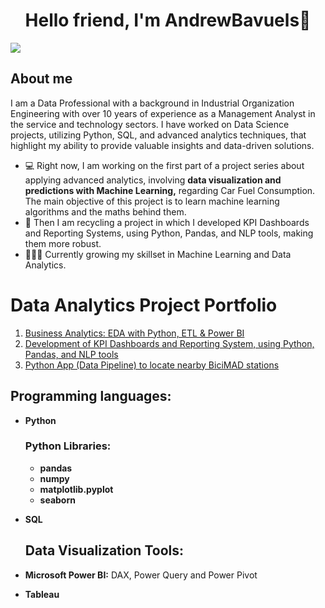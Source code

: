 <div align="center">
<h1 align="center">Hello friend, I'm AndrewBavuels👋</h1>
</div>
<img src="https://media.licdn.com/dms/image/D4E16AQHtdI8btrVuJw/profile-displaybackgroundimage-shrink_350_1400/0/1711014475408?e=1720051200&v=beta&t=NPjhB0rFPP5pl7N3XumSPJ0zSl1QmDCcJwzYto7CBS8">

## About me

I am a Data Professional with a background in Industrial Organization Engineering with over 10 years of experience as a Management Analyst in the service and technology sectors. I have worked on Data Science projects, utilizing Python, SQL, and advanced analytics techniques, that highlight my ability to provide valuable insights and data-driven solutions.

- 💻 Right now, I am working on the first part of a project series about applying advanced analytics, involving **data visualization and predictions with Machine Learning,** regarding Car Fuel Consumption. The main objective of this project is to learn machine learning algorithms and the maths behind them.
- 📱 Then I am recycling a project in which I developed KPI Dashboards and Reporting Systems, using Python, Pandas, and NLP tools, making them more robust.
- 👨🏽‍💻 Currently growing my skillset in Machine Learning and Data Analytics.

# Data Analytics Project Portfolio

1. [Business Analytics: EDA with Python, ETL & Power BI](https://github.com/AndrewBavuels/Sales-and-Business-Report-with-Microsoft-Power-BI)
2. [Development of KPI Dashboards and Reporting System, using Python, Pandas, and NLP tools](https://github.com/AndrewBavuels/Sentiment-Analysis-for-Customer-Experience-Reporting)
3. [Python App (Data Pipeline) to locate nearby BiciMAD stations](https://github.com/AndrewBavuels/MAD-Bicycles-through-Data-Pipelines)

  ## Programming languages:
- **Python**

  
  ### Python Libraries:
  - **pandas**
  - **numpy**
  - **matplotlib.pyplot**
  - **seaborn**

- **SQL**
  
  ## Data Visualization Tools:
- **Microsoft Power BI:** DAX, Power Query and Power Pivot
- **Tableau**

<!--
**AndrewBavuels/AndrewBavuels** is a ✨ _special_ ✨ repository because its `README.md` (this file) appears on your GitHub profile.

Here are some ideas to get you started:

- 🔭 I’m currently working on ...
- 🌱 I’m currently learning ...
- 👯 I’m looking to collaborate on ...
- 🤔 I’m looking for help with ...
- 💬 Ask me about ...
- 📫 How to reach me: ...
- 😄 Pronouns: ...
- ⚡ Fun fact: ...
-->

